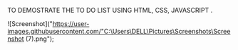 TO DEMOSTRATE THE TO DO LIST USING HTML, CSS, JAVASCRIPT .

![Screenshot]("https://user-images.githubusercontent.com/"C:\Users\DELL\Pictures\Screenshots\Screenshot (7).png");
